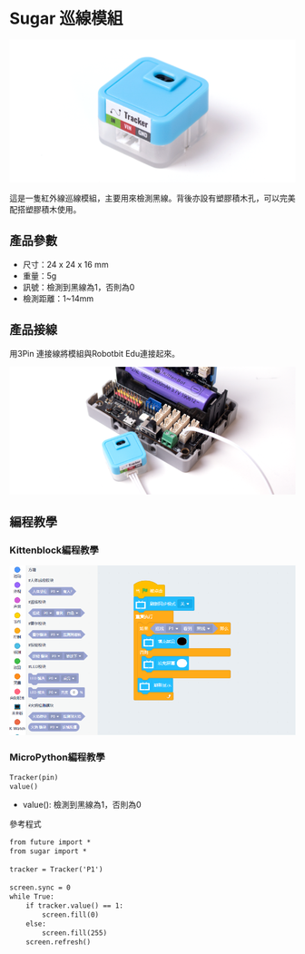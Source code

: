 # Sugar 巡線模組

![](./images/line1.png)

這是一隻紅外線巡線模組，主要用來檢測黑線。背後亦設有塑膠積木孔，可以完美配搭塑膠積木使用。

## 產品參數

- 尺寸：24 x 24 x 16 mm
- 重量：5g
- 訊號：檢測到黑線為1，否則為0
- 檢測距離：1~14mm

## 產品接線

用3Pin 連接線將模組與Robotbit Edu連接起來。

![](./images/line2.png)

## 編程教學

### Kittenblock編程教學

![](./images/line3.png)

### MicroPython編程教學

    Tracker(pin)
    value()

- value(): 檢測到黑線為1，否則為0

參考程式

    from future import *
    from sugar import *
    
    tracker = Tracker('P1')
    
    screen.sync = 0
    while True:
        if tracker.value() == 1:
            screen.fill(0)
        else:
            screen.fill(255)
        screen.refresh()